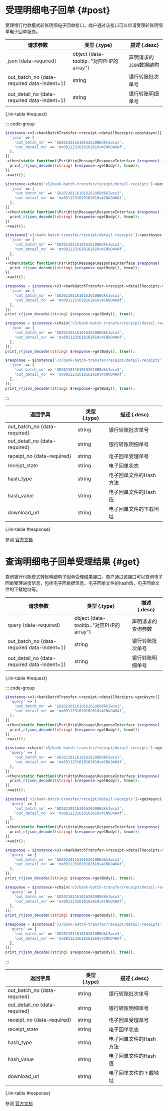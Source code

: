 # 受理明细电子回单 {#post}

受理银行付款模式转账明细电子回单接口，商户通过该接口可以申请受理转账明细单电子回单服务。

| 请求参数 | 类型 {.type} | 描述 {.desc}
| --- | --- | ---
| json {data-required} | object {data-tooltip="对应PHP的array"} | 声明请求的`JSON`数据结构
| out_batch_no {data-required data-indent=1} | string | 银行转账批次单号
| out_detail_no {data-required data-indent=1} | string | 银行转账明细单号

{.im-table #request}

::: code-group

```php [异步纯链式]
$instance->v3->bankBatchTransfer->receipt->detailReceipts->postAsync([
  'json' => [
    'out_batch_no' => 'GD2021011610162610BBdkkIwcu3',
    'out_detail_no' => 'mx0911231610162610v4CNkO4HAf',
  ],
])
->then(static function(\Psr\Http\Message\ResponseInterface $response) {
  print_r(json_decode((string) $response->getBody(), true));
})
->wait();
```

```php [异步声明式]
$instance->chain('v3/bank-batch-transfer/receipt/detail-receipts')->postAsync([
  'json' => [
    'out_batch_no' => 'GD2021011610162610BBdkkIwcu3',
    'out_detail_no' => 'mx0911231610162610v4CNkO4HAf',
  ],
])
->then(static function(\Psr\Http\Message\ResponseInterface $response) {
  print_r(json_decode((string) $response->getBody(), true));
})
->wait();
```

```php [异步属性式]
$instance['v3/bank-batch-transfer/receipt/detail-receipts']->postAsync([
  'json' => [
    'out_batch_no' => 'GD2021011610162610BBdkkIwcu3',
    'out_detail_no' => 'mx0911231610162610v4CNkO4HAf',
  ],
])
->then(static function(\Psr\Http\Message\ResponseInterface $response) {
  print_r(json_decode((string) $response->getBody(), true));
})
->wait();
```

```php [同步纯链式]
$response = $instance->v3->bankBatchTransfer->receipt->detailReceipts->post([
  'json' => [
    'out_batch_no' => 'GD2021011610162610BBdkkIwcu3',
    'out_detail_no' => 'mx0911231610162610v4CNkO4HAf',
  ],
]);
print_r(json_decode((string) $response->getBody(), true));
```

```php [同步声明式]
$response = $instance->chain('v3/bank-batch-transfer/receipt/detail-receipts')->post([
  'json' => [
    'out_batch_no' => 'GD2021011610162610BBdkkIwcu3',
    'out_detail_no' => 'mx0911231610162610v4CNkO4HAf',
  ],
]);
print_r(json_decode((string) $response->getBody(), true));
```

```php [同步属性式]
$response = $instance['v3/bank-batch-transfer/receipt/detail-receipts']->post([
  'json' => [
    'out_batch_no' => 'GD2021011610162610BBdkkIwcu3',
    'out_detail_no' => 'mx0911231610162610v4CNkO4HAf',
  ],
]);
print_r(json_decode((string) $response->getBody(), true));
```

:::

| 返回字典 | 类型 {.type} | 描述 {.desc}
| --- | --- | ---
| out_batch_no {data-required}| string | 银行转账批次单号
| out_detail_no {data-required}| string | 银行转账明细单号
| receipt_no {data-required}| string | 电子回单受理单号
| receipt_state | string | 电子回单状态
| hash_type | string | 电子回单文件的Hash方法
| hash_value | string | 电子回单文件的Hash值
| download_url | string | 电子回单文件的下载地址

{.im-table #response}

参阅 [官方文档](https://pay.weixin.qq.com/wiki/doc/apiv3_partner/Offline/apis/chapter4_2_8.shtml)

# 查询明细电子回单受理结果 {#get}

查询银行付款模式转账明细电子回单受理结果接口，商户通过该接口可以查询电子回单受理进度信息，包括电子回单据信息，电子回单文件的hash值，电子回单文件的下载地址等。

| 请求参数 | 类型 {.type} | 描述 {.desc}
| --- | --- | ---
| query {data-required} | object {data-tooltip="对应PHP的array"} | 声明请求的查询参数
| out_batch_no {data-required data-indent=1} | string | 银行转账批次单号
| out_detail_no {data-required data-indent=1} | string | 银行转账明细单号

{.im-table #request}

::: code-group

```php [异步纯链式]
$instance->v3->bankBatchTransfer->receipt->detailReceipts->getAsync([
  'query' => [
    'out_batch_no' => 'GD2021011610162610BBdkkIwcu3',
    'out_detail_no' => 'mx0911231610162610v4CNkO4HAf',
  ],
])
->then(static function(\Psr\Http\Message\ResponseInterface $response) {
  print_r(json_decode((string) $response->getBody(), true));
})
->wait();
```

```php [异步声明式]
$instance->chain('v3/bank-batch-transfer/receipt/detail-receipts')->getAsync([
  'query' => [
    'out_batch_no' => 'GD2021011610162610BBdkkIwcu3',
    'out_detail_no' => 'mx0911231610162610v4CNkO4HAf',
  ],
])
->then(static function(\Psr\Http\Message\ResponseInterface $response) {
  print_r(json_decode((string) $response->getBody(), true));
})
->wait();
```

```php [异步属性式]
$instance['v3/bank-batch-transfer/receipt/detail-receipts']->getAsync([
  'query' => [
    'out_batch_no' => 'GD2021011610162610BBdkkIwcu3',
    'out_detail_no' => 'mx0911231610162610v4CNkO4HAf',
  ],
])
->then(static function(\Psr\Http\Message\ResponseInterface $response) {
  print_r(json_decode((string) $response->getBody(), true));
})
->wait();
```

```php [同步纯链式]
$response = $instance->v3->bankBatchTransfer->receipt->detailReceipts->get([
  'query' => [
    'out_batch_no' => 'GD2021011610162610BBdkkIwcu3',
    'out_detail_no' => 'mx0911231610162610v4CNkO4HAf',
  ],
]);
print_r(json_decode((string) $response->getBody(), true));
```

```php [同步声明式]
$response = $instance->chain('v3/bank-batch-transfer/receipt/detail-receipts')->get([
  'query' => [
    'out_batch_no' => 'GD2021011610162610BBdkkIwcu3',
    'out_detail_no' => 'mx0911231610162610v4CNkO4HAf',
  ],
]);
print_r(json_decode((string) $response->getBody(), true));
```

```php [同步属性式]
$response = $instance['v3/bank-batch-transfer/receipt/detail-receipts']->get([
  'query' => [
    'out_batch_no' => 'GD2021011610162610BBdkkIwcu3',
    'out_detail_no' => 'mx0911231610162610v4CNkO4HAf',
  ],
]);
print_r(json_decode((string) $response->getBody(), true));
```

:::

| 返回字典 | 类型 {.type} | 描述 {.desc}
| --- | --- | ---
| out_batch_no {data-required}| string | 银行转账批次单号
| out_detail_no {data-required}| string | 银行转账明细单号
| receipt_no {data-required}| string | 电子回单受理单号
| receipt_state | string | 电子回单状态
| hash_type | string | 电子回单文件的Hash方法
| hash_value | string | 电子回单文件的Hash值
| download_url | string | 电子回单文件的下载地址

{.im-table #response}

参阅 [官方文档](https://pay.weixin.qq.com/wiki/doc/apiv3_partner/Offline/apis/chapter4_2_9.shtml)
